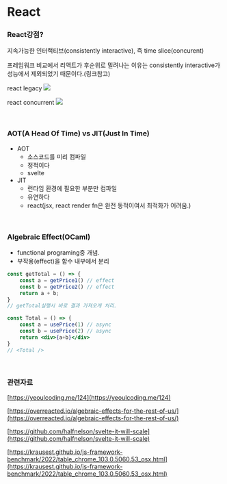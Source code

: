 # React

### React강점?

지속가능한 인터랙티브(consistently interactive), 즉 time slice(concurent)

프레임워크 비교에서 리액트가 후순위로 밀려나는 이유는 consistently interactive가 성능에서 제외되었기 때문이다.(링크참고)

react legacy
![](https://raw.githubusercontent.com/jl917/jl917.github.io/master/img/2022/07/08/20220708165000.png)

react concurrent
![](https://raw.githubusercontent.com/jl917/jl917.github.io/master/img/2022/07/08/20220708165201.png)

<br />

### AOT(A Head Of Time) vs JIT(Just In Time)

- AOT
    - 소스코드를 미리 컴파일
    - 정적이다
    - svelte
- JIT
    - 런타임 환경에 필요한 부분만 컴파일
    - 유연하다
    - react(jsx, react render fn은 완전 동적이여서 최적화가 어려움.)

<br />


### Algebraic Effect(OCaml)

- functional programing중 개념.
- 부작용(effect)을 함수 내부에서 분리

```jsx
const getTotal = () => {
	const a = getPrice1() // effect
	const b = getPrice2() // effect
	return a + b;
}
// getTotal실행시 바로 결과 가져오게 처리.

const Total = () => {
	const a = usePrice(1) // async
	const b = usePrice(2) // async
	return <div>{a+b}</div>
}
// <Total />
```

<br />

### 관련자료

[https://yeoulcoding.me/124](https://yeoulcoding.me/124)

[https://overreacted.io/algebraic-effects-for-the-rest-of-us/](https://overreacted.io/algebraic-effects-for-the-rest-of-us/)

[https://github.com/halfnelson/svelte-it-will-scale](https://github.com/halfnelson/svelte-it-will-scale)

[https://krausest.github.io/js-framework-benchmark/2022/table_chrome_103.0.5060.53_osx.html](https://krausest.github.io/js-framework-benchmark/2022/table_chrome_103.0.5060.53_osx.html)
